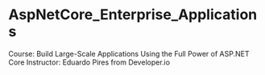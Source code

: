 # AspNetCore_Enterprise_Applications
Course: Build Large-Scale Applications Using the Full Power of ASP.NET Core Instructor: Eduardo Pires from Developer.io


